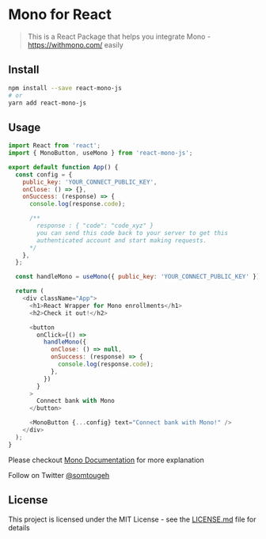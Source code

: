 # Mono for React

> This is a React Package that helps you integrate Mono - https://withmono.com/
> easily

## Install

```bash
npm install --save react-mono-js
# or
yarn add react-mono-js
```

## Usage

```javascript
import React from 'react';
import { MonoButton, useMono } from 'react-mono-js';

export default function App() {
  const config = {
    public_key: 'YOUR_CONNECT_PUBLIC_KEY',
    onClose: () => {},
    onSuccess: (response) => {
      console.log(response.code);

      /**
        response : { "code": "code_xyz" }
        you can send this code back to your server to get this
        authenticated account and start making requests.
      */
    },
  };

  const handleMono = useMono({ public_key: 'YOUR_CONNECT_PUBLIC_KEY' });

  return (
    <div className="App">
      <h1>React Wrapper for Mono enrollments</h1>
      <h2>Check it out!</h2>

      <button
        onClick={() =>
          handleMono({
            onClose: () => null,
            onSuccess: (response) => {
              console.log(response.code);
            },
          })
        }
      >
        Connect bank with Mono
      </button>

      <MonoButton {...config} text="Connect bank with Mono!" />
    </div>
  );
}
```

Please checkout
[Mono Documentation](https://www.notion.so/Documentation-3cda635f4aa54e9bb6947ab60305db92)
for more explanation

Follow on Twitter [@somtougeh](https://twitter.com/SomtoUgeh)

## License

This project is licensed under the MIT License - see the [LICENSE.md](LICENSE)
file for details
